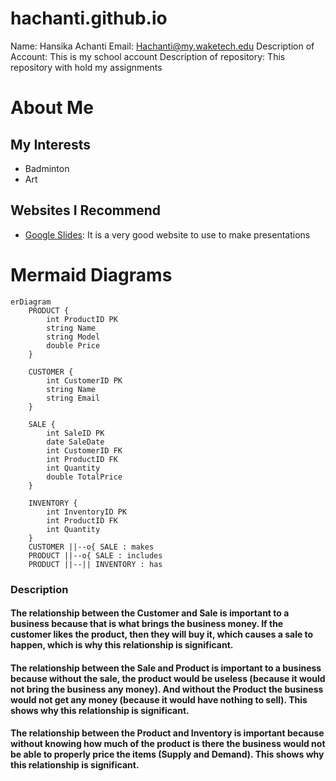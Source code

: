 # hachanti.github.io

Name: Hansika Achanti
Email: Hachanti@my.waketech.edu
Description of Account: This is my school account
Description of repository: This repository with hold my assignments

# About Me

## My Interests  
* Badminton
* Art 
## Websites I Recommend
* [Google Slides](https://workspace.google.com/products/slides/): It is a very good website to use to make presentations

# Mermaid Diagrams

```mermaid
erDiagram
    PRODUCT {
        int ProductID PK
        string Name
        string Model
        double Price
    }

    CUSTOMER {
        int CustomerID PK
        string Name
        string Email
    }

    SALE {
        int SaleID PK
        date SaleDate
        int CustomerID FK
        int ProductID FK
        int Quantity
        double TotalPrice
    }

    INVENTORY {
        int InventoryID PK
        int ProductID FK
        int Quantity
    }
    CUSTOMER ||--o{ SALE : makes
    PRODUCT ||--o{ SALE : includes
    PRODUCT ||--|| INVENTORY : has

```
### Description
#### The relationship between the Customer and Sale is important to a business because that is what brings the business money. If the customer likes the product, then they will buy it, which causes a sale to happen, which is why this relationship is significant.
#### The relationship between the Sale and Product is important to a business because without the sale, the product would be useless (because it would not bring the business any money). And without the Product the business would not get any money (because it would have nothing to sell). This shows why this relationship is significant.
#### The relationship between the Product and Inventory is important because without knowing how much of the product is there the business would not be able to properly price the items (Supply and Demand). This shows why this relationship is significant.
